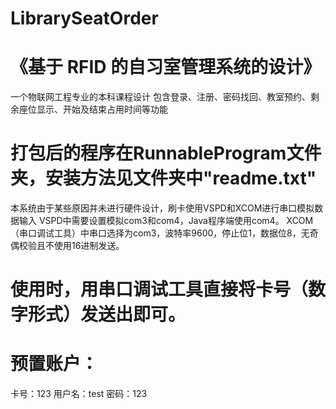 # LibrarySeatOrder

# 《基于 RFID 的自习室管理系统的设计》
一个物联网工程专业的本科课程设计
包含登录、注册、密码找回、教室预约、剩余座位显示、开始及结束占用时间等功能
# 打包后的程序在RunnableProgram文件夹，安装方法见文件夹中"readme.txt"
本系统由于某些原因并未进行硬件设计，刷卡使用VSPD和XCOM进行串口模拟数据输入
VSPD中需要设置模拟com3和com4，Java程序端使用com4。
XCOM（串口调试工具）中串口选择为com3，波特率9600，停止位1，数据位8，无奇偶校验且不使用16进制发送。

# 使用时，用串口调试工具直接将卡号（数字形式）发送出即可。
# 预置账户：
卡号：123
用户名：test
密码：123
